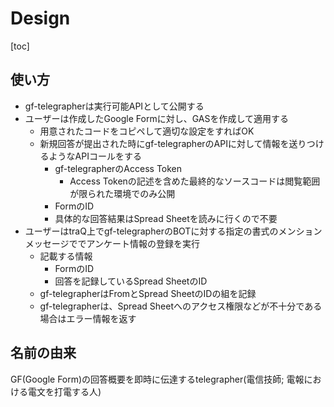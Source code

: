 # Design

[toc]

## 使い方

- gf-telegrapherは実行可能APIとして公開する
- ユーザーは作成したGoogle Formに対し、GASを作成して適用する
    - 用意されたコードをコピペして適切な設定をすればOK
    - 新規回答が提出された時にgf-telegrapherのAPIに対して情報を送りつけるようなAPIコールをする
        - gf-telegrapherのAccess Token
            - Access Tokenの記述を含めた最終的なソースコードは閲覧範囲が限られた環境でのみ公開
        - FormのID
        - 具体的な回答結果はSpread Sheetを読みに行くので不要
- ユーザーはtraQ上でgf-telegrapherのBOTに対する指定の書式のメンションメッセージででアンケート情報の登録を実行
    - 記載する情報
        - FormのID
        - 回答を記録しているSpread SheetのID
    - gf-telegrapherはFromとSpread SheetのIDの組を記録
    - gf-telegrapherは、Spread Sheetへのアクセス権限などが不十分である場合はエラー情報を返す

## 名前の由来

GF(Google Form)の回答概要を即時に伝達するtelegrapher(電信技師; 電報における電文を打電する人)

